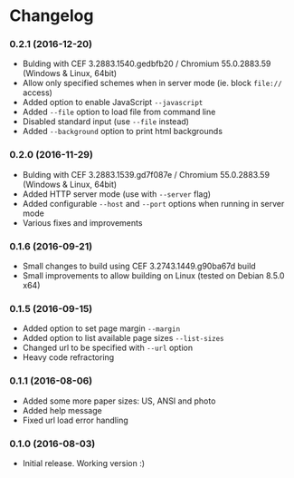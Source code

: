 Changelog
===
### 0.2.1 (2016-12-20)
* Bulding with CEF 3.2883.1540.gedbfb20 / Chromium 55.0.2883.59 (Windows & Linux, 64bit)
* Allow only specified schemes when in server mode (ie. block `file://` access)
* Added option to enable JavaScript `--javascript`
* Added `--file` option to load file from command line
* Disabled standard input (use `--file` instead)
* Added `--background` option to print html backgrounds

### 0.2.0 (2016-11-29)
* Bulding with CEF 3.2883.1539.gd7f087e / Chromium 55.0.2883.59 (Windows & Linux, 64bit)
* Added HTTP server mode (use with `--server` flag)
* Added configurable `--host` and `--port` options when running in server mode
* Various fixes and improvements

### 0.1.6 (2016-09-21)
* Small changes to build using CEF 3.2743.1449.g90ba67d build
* Small improvements to allow building on Linux (tested on Debian 8.5.0 x64)

### 0.1.5 (2016-09-15)
* Added option to set page margin `--margin`
* Added option to list available page sizes `--list-sizes`
* Changed url to be specified with `--url` option
* Heavy code refractoring

### 0.1.1 (2016-08-06)
* Added some more paper sizes: US, ANSI and photo
* Added help message
* Fixed url load error handling

### 0.1.0 (2016-08-03)
* Initial release. Working version :)
